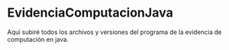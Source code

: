 # EvidenciaComputacionJava
Aquí subiré todos los archivos y versiones del programa de la evidencia de computación en java. 
